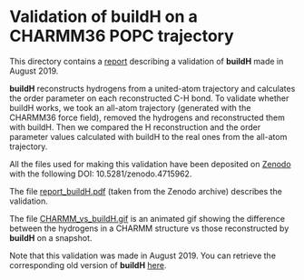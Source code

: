 # Validation of buildH on a CHARMM36 POPC trajectory

This directory contains a [report](report_buildH.pdf) describing a validation of **buildH** made in August 2019.

**buildH** reconstructs hydrogens from a united-atom trajectory and calculates the order parameter on each reconstructed C-H bond. To validate whether buildH works, we took an all-atom trajectory (generated with the CHARMM36 force field), removed the hydrogens and reconstructed them with buildH. Then we compared the H reconstruction and the order parameter values calculated with buildH to the real ones from the all-atom trajectory.

All the files used for making this validation have been deposited on [Zenodo](https://zenodo.org/record/4715962) with the following DOI: 10.5281/zenodo.4715962.

The file [report_buildH.pdf](report_buildH.pdf) (taken from the Zenodo archive) describes the validation.

The file [CHARMM_vs_buildH.gif](CHARMM_vs_buildH.gif) is an animated gif showing the difference between the hydrogens in a CHARMM structure vs those reconstructed by **buildH** on a snapshot.

Note that this validation was made in August 2019. You can retrieve the corresponding old version of **buildH** [here](https://github.com/patrickfuchs/buildH/tree/7cf8a331b1758abffd03ebb9737704dee3f12a88).
